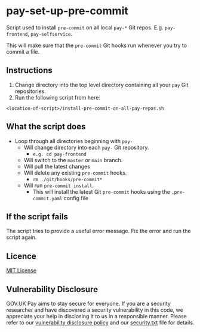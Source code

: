 # pay-set-up-pre-commit

Script used to install `pre-commit` on all local `pay-*` Git repos.  E.g. `pay-frontend`, `pay-selfservice`.

This will make sure that the `pre-commit` Git hooks run whenever you try to commit a file.

## Instructions

1. Change directory into the top level directory containing all your `pay` Git repositories.
2. Run the following script from here:
```shell
<location-of-script>/install-pre-commit-on-all-pay-repos.sh
```

## What the script does
 
- Loop through all directories beginning with `pay-`
  - Will change directory into each `pay-` Git repository.
    - `e.g. cd pay-frontend`
  - Will switch to the `master` or `main` branch.
  - Will pull the latest changes 
  - Will delete any existing `pre-commit` hooks.
    - `rm ./git/hooks/pre-commit*`
  - Will run `pre-commit install`.
    - This will install the latest Git `pre-commit` hooks using the `.pre-commit.yaml` config file

## If the script fails

The script tries to provide a useful error message.
Fix the error and run the script again.

## Licence

[MIT License](LICENCE)

## Vulnerability Disclosure

GOV.UK Pay aims to stay secure for everyone. If you are a security researcher and have discovered a security vulnerability in this code, we appreciate your help in disclosing it to us in a responsible manner. Please refer to our [vulnerability disclosure policy](https://www.gov.uk/help/report-vulnerability) and our [security.txt](https://vdp.cabinetoffice.gov.uk/.well-known/security.txt) file for details.

